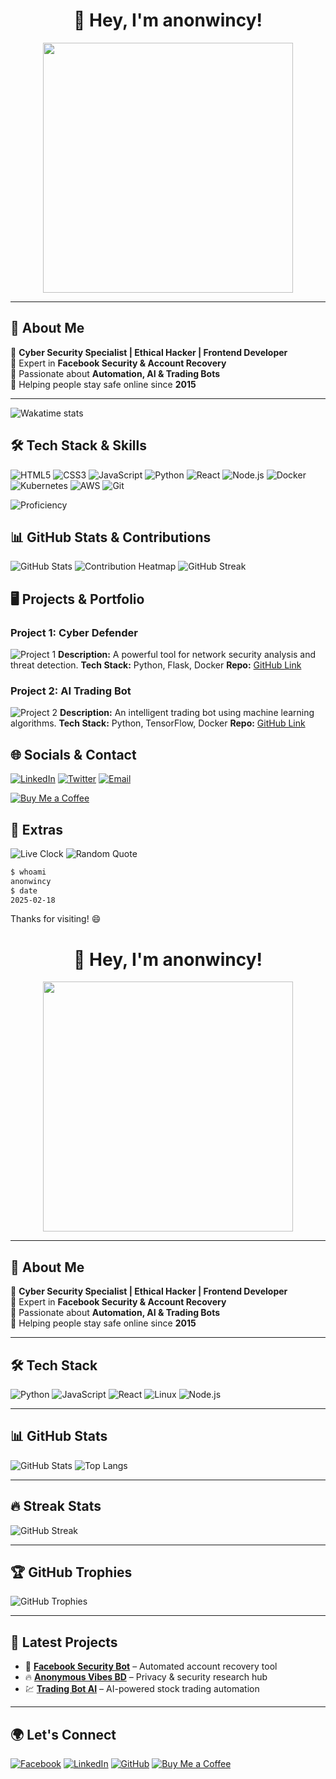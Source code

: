 
<h1 align="center">👾 Hey, I'm anonwincy! </h1>
<p align="center">
  <img src="https://media.giphy.com/media/YQitE4YNQNahy/giphy.gif?cid=790b7611xqzgqs8kyw15df7vuwnda0bhkyzm4joejav1llwu&ep=v1_gifs_search&rid=giphy.gif&ct=g" width="400px">
</p>

---


## 🚀 About Me
🔹 **Cyber Security Specialist | Ethical Hacker | Frontend Developer**  
🔹 Expert in **Facebook Security & Account Recovery**  
🔹 Passionate about **Automation, AI & Trading Bots**  
🔹 Helping people stay safe online since **2015**  

---

![Wakatime stats](https://github-readme-stats.vercel.app/api/wakatime?username=anonwincy)

## 🛠 Tech Stack & Skills

![HTML5](https://img.shields.io/badge/-HTML5-E34F26?style=flat-square&logo=html5&logoColor=white)
![CSS3](https://img.shields.io/badge/-CSS3-1572B6?style=flat-square&logo=css3)
![JavaScript](https://img.shields.io/badge/-JavaScript-F7DF1E?style=flat-square&logo=javascript&logoColor=black)
![Python](https://img.shields.io/badge/-Python-3776AB?style=flat-square&logo=python&logoColor=white)
![React](https://img.shields.io/badge/-React-61DAFB?style=flat-square&logo=react&logoColor=black)
![Node.js](https://img.shields.io/badge/-Node.js-339933?style=flat-square&logo=node.js&logoColor=white)
![Docker](https://img.shields.io/badge/-Docker-2496ED?style=flat-square&logo=docker&logoColor=white)
![Kubernetes](https://img.shields.io/badge/-Kubernetes-326CE5?style=flat-square&logo=kubernetes&logoColor=white)
![AWS](https://img.shields.io/badge/-AWS-232F3E?style=flat-square&logo=amazon-aws)
![Git](https://img.shields.io/badge/-Git-F05032?style=flat-square&logo=git&logoColor=white)

![Proficiency](https://github-readme-stats.vercel.app/api/top-langs/?username=anonwincy&layout=compact&theme=radical)

## 📊 GitHub Stats & Contributions

![GitHub Stats](https://github-readme-stats.vercel.app/api?username=anonwincy&show_icons=true&theme=radical)
![Contribution Heatmap](https://activity-graph.herokuapp.com/graph?username=anonwincy&theme=react-dark)
![GitHub Streak](https://github-readme-streak-stats.herokuapp.com/?user=anonwincy&theme=radical)

## 🖥 Projects & Portfolio

### Project 1: Cyber Defender
![Project 1](https://your-project-image-url-here)
**Description:** A powerful tool for network security analysis and threat detection.
**Tech Stack:** Python, Flask, Docker
**Repo:** [GitHub Link](#)

### Project 2: AI Trading Bot
![Project 2](https://your-project-image-url-here)
**Description:** An intelligent trading bot using machine learning algorithms.
**Tech Stack:** Python, TensorFlow, Docker
**Repo:** [GitHub Link](#)

## 🌐 Socials & Contact

[![LinkedIn](https://img.shields.io/badge/-LinkedIn-0077B5?style=flat-square&logo=linkedin&logoColor=white)](https://www.linkedin.com/in/anonwincy)
[![Twitter](https://img.shields.io/badge/-Twitter-1DA1F2?style=flat-square&logo=twitter&logoColor=white)](https://twitter.com/anonwincy)
[![Email](https://img.shields.io/badge/-Email-D14836?style=flat-square&logo=gmail&logoColor=white)](mailto:anonwincy@example.com)

[![Buy Me a Coffee](https://img.shields.io/badge/-Buy%20Me%20a%20Coffee-FFDD00?style=flat-square&logo=buy-me-a-coffee&logoColor=black)](https://www.buymeacoffee.com/anonwincy)

## 🎨 Extras

![Live Clock](https://img.shields.io/badge/Dynamic%20Clock-15:39:30%20UTC-FF5722?style=flat-square&logo=clock)
![Random Quote](https://quotes-github-readme.vercel.app/api?type=horizontal&theme=radical)

```bash
$ whoami
anonwincy
$ date
2025-02-18
```

Thanks for visiting! 😄











<h1 align="center">👾 Hey, I'm anonwincy! </h1>
<p align="center">
  <img src="https://media.giphy.com/media/YQitE4YNQNahy/giphy.gif?cid=790b7611xqzgqs8kyw15df7vuwnda0bhkyzm4joejav1llwu&ep=v1_gifs_search&rid=giphy.gif&ct=g" width="400px">
</p>

---

## 🚀 About Me
🔹 **Cyber Security Specialist | Ethical Hacker | Frontend Developer**  
🔹 Expert in **Facebook Security & Account Recovery**  
🔹 Passionate about **Automation, AI & Trading Bots**  
🔹 Helping people stay safe online since **2015**  

---

## 🛠 Tech Stack
![Python](https://img.shields.io/badge/Python-3776AB?style=for-the-badge&logo=python&logoColor=white)
![JavaScript](https://img.shields.io/badge/JavaScript-F7DF1E?style=for-the-badge&logo=javascript&logoColor=black)
![React](https://img.shields.io/badge/React-61DAFB?style=for-the-badge&logo=react&logoColor=black)
![Linux](https://img.shields.io/badge/Linux-FCC624?style=for-the-badge&logo=linux&logoColor=black)
![Node.js](https://img.shields.io/badge/Node.js-339933?style=for-the-badge&logo=node.js&logoColor=white)

---

## 📊 GitHub Stats
![GitHub Stats](https://github-readme-stats.vercel.app/api?username=anonwincy&show_icons=true&theme=radical)
![Top Langs](https://github-readme-stats.vercel.app/api/top-langs/?username=anonwincy&layout=compact&theme=radical)

---

## 🔥 Streak Stats
![GitHub Streak](https://github-readme-streak-stats.herokuapp.com/?user=anonwincy&theme=dark&fire=red)

---

## 🏆 GitHub Trophies
![GitHub Trophies](https://github-profile-trophy.vercel.app/?username=anonwincy&theme=radical&no-bg=true&no-frame=true&column=3)

---

## 🎯 Latest Projects
- 🚀 **[Facebook Security Bot](https://github.com/anonwincy/fb-security-bot)** – Automated account recovery tool
- 🔥 **[Anonymous Vibes BD](https://github.com/anonwincy/anon-vibes-bd)** – Privacy & security research hub
- 💹 **[Trading Bot AI](https://github.com/anonwincy/trading-bot-ai)** – AI-powered stock trading automation

---

## 🌍 Let's Connect
[![Facebook](https://img.shields.io/badge/Facebook-1877F2?style=for-the-badge&logo=facebook&logoColor=white)](https://facebook.com/anonwincy)
[![LinkedIn](https://img.shields.io/badge/LinkedIn-0A66C2?style=for-the-badge&logo=linkedin&logoColor=white)](https://linkedin.com/in/anonwincy)
[![GitHub](https://img.shields.io/badge/GitHub-100000?style=for-the-badge&logo=github&logoColor=white)](https://github.com/anonwincy)
[![Buy Me a Coffee](https://img.shields.io/badge/Buy%20Me%20a%20Coffee-Support-orange?style=for-the-badge&logo=buy-me-a-coffee&logoColor=white)](https://www.buymeacoffee.com/anonwincy)
